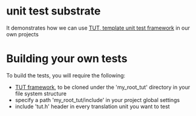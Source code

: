 # unit test substrate
It demonstrates how we can use [TUT, template unit test framework](http://mrzechonek.github.io/tut-framework/) in our own projects

# Building your own tests
To build the tests, you will require the following:

* [TUT framework](https://github.com/mrzechonek/tut-framework), to be cloned under the 'my_root_tut' directory in your file system structure 
* specify a path 'my_root_tut/include' in your project global settings
* include 'tut.h' header in every translation unit you want to test
  
